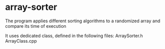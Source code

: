 # array-sorter

The program applies different sorting algorithms to a randomized
array and compare its time of execution

It uses dedicated class, defined in the following files:
ArraySorter.h
ArrayClass.cpp